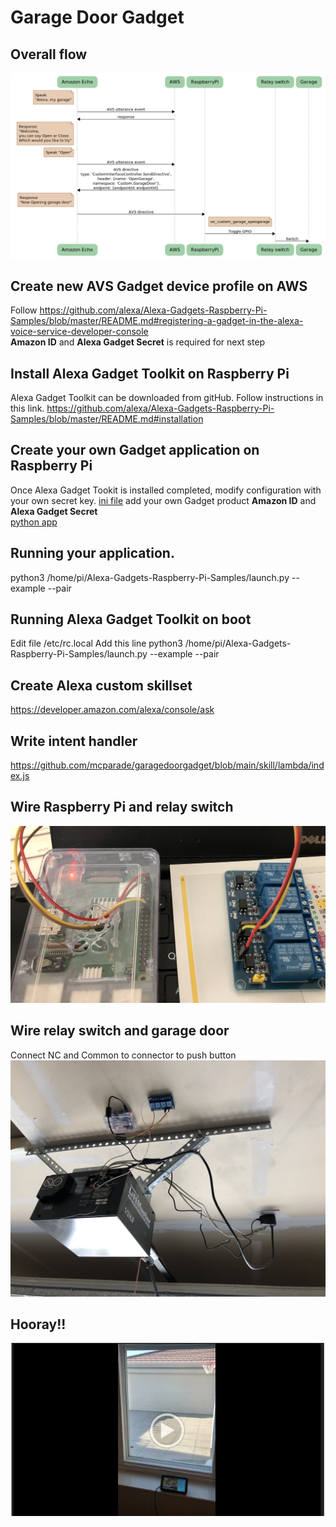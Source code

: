 # Garage Door Gadget
## Overall flow
![overall](./img/overall_flow.png)

## Create new AVS Gadget device profile on AWS  
Follow https://github.com/alexa/Alexa-Gadgets-Raspberry-Pi-Samples/blob/master/README.md#registering-a-gadget-in-the-alexa-voice-service-developer-console  
**Amazon ID** and **Alexa Gadget Secret** is required for next step

## Install Alexa Gadget Toolkit on Raspberry Pi
Alexa Gadget Toolkit can be downloaded from gitHub.
Follow  instructions in this link.
https://github.com/alexa/Alexa-Gadgets-Raspberry-Pi-Samples/blob/master/README.md#installation

## Create your own Gadget application on Raspberry Pi  
Once Alexa Gadget Tookit is installed completed, modify configuration with your own secret key.
[ini file](./garage_door.ini) add your own Gadget product **Amazon ID** and **Alexa Gadget Secret**   
[python app](./garage_door.py)

## Running your application.
python3 /home/pi/Alexa-Gadgets-Raspberry-Pi-Samples/launch.py --example <your example name> --pair

## Running Alexa Gadget Toolkit on boot
Edit file /etc/rc.local
Add this line
python3 /home/pi/Alexa-Gadgets-Raspberry-Pi-Samples/launch.py --example <your example name> --pair

## Create Alexa custom skillset
https://developer.amazon.com/alexa/console/ask

## Write intent handler
https://github.com/mcparade/garagedoorgadget/blob/main/skill/lambda/index.js

## Wire Raspberry Pi and relay switch
![relay switch](./img/IMG_9278-1.jpg)

## Wire relay switch and garage door
Connect NC and Common to connector to push button
![garage door](./img/IMG_9282.jpg)

## Hooray!! 
[![Watch the video](./img/play.png)](https://drive.google.com/file/d/1L59wsgpv6dyUGH911viy9P9oJVXtIJXx/view?usp=sharing)
